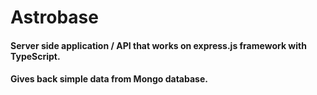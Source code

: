 # Astrobase

#### Server side application / API that works on express.js framework with TypeScript.

#### Gives back simple data from Mongo database.
